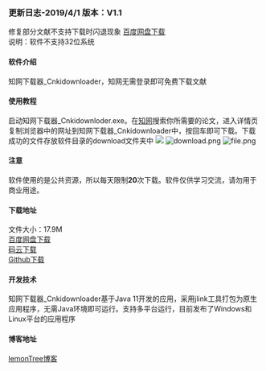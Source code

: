 ### 更新日志-2019/4/1 版本：V1.1
修复部分文献不支持下载时闪退现象
[百度网盘下载](https://pan.baidu.com/s/1kvEmE4p0CNPPWRfmygyBNg)  
说明：软件不支持32位系统

#### 软件介绍
知网下载器_Cnkidownloader，知网无需登录即可免费下载文献
#### 使用教程
启动知网下载器_Cnkidownloder.exe。在[知网](http://www.cnki.net/)搜索你所需要的论文，进入详情页复制浏览器中的网址到知网下载器_Cnkidownloader中，按回车即可下载。下载成功的文件存放软件目录的download文件夹中
![](https://ishare20.gitee.io/images/detail.png)
![download.png](https://ishare20.gitee.io/images/download.png)
![file.png](https://ishare20.gitee.io/images/file.png)
#### 注意
软件使用的是公共资源，所以每天限制**20**次下载。软件仅供学习交流，请勿用于商业用途。
#### 下载地址
文件大小：17.9M  
[百度网盘下载](https://pan.baidu.com/s/1kvEmE4p0CNPPWRfmygyBNg)  
[码云下载](https://gitee.com/ishare20/cnkidownloader/releases)  
[Github下载](https://github.com/ishare20/cnkidownloader)
#### 开发技术
知网下载器_Cnkidownloader基于Java 11开发的应用，采用jlink工具打包为原生应用程序，无需Java环境即可运行。支持多平台运行，目前发布了Windows和Linux平台的应用程序
#### 博客地址
[lemonTree博客](https://ishare20.gitee.io)
